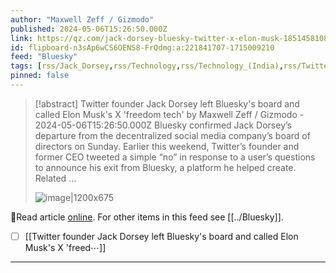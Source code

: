 ```yaml
---
author: "Maxwell Zeff / Gizmodo"
published: 2024-05-06T15:26:50.000Z
link: https://qz.com/jack-dorsey-bluesky-twitter-x-elon-musk-1851458108
id: flipboard-n3sAp6wCS6OENS8-FrQdmg:a:221841707-1715009210
feed: "Bluesky"
tags: [rss/Jack_Dorsey,rss/Technology,rss/Technology_(India),rss/Twitter_Files,rss/Bluesky]
pinned: false
---
```

> [!abstract] Twitter founder Jack Dorsey left Bluesky's board and called Elon Musk's X 'freedom tech' by Maxwell Zeff / Gizmodo - 2024-05-06T15:26:50.000Z
> Bluesky confirmed Jack Dorsey’s departure from the decentralized social media company’s board of directors on Sunday. Earlier this weekend, Twitter’s founder and former CEO tweeted a simple “no” in response to a user’s questions to announce his exit from Bluesky, a platform he helped create. Related …
>
> ![image|1200x675](https://i.kinja-img.com/image/upload/c_fill,h_675,pg_1,q_80,w_1200/c719017c23b6cc5e80e4ab61df01289a.jpg)

🔗Read article [online](https://qz.com/jack-dorsey-bluesky-twitter-x-elon-musk-1851458108). For other items in this feed see [[../Bluesky]].

- [ ] [[Twitter founder Jack Dorsey left Bluesky's board and called Elon Musk's X 'freed⋯]]
- - -

